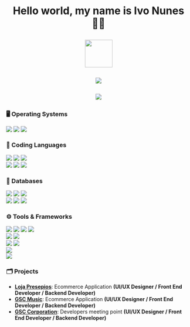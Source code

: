  # <div align="center"> <p>Hello world, my name is Ivo Nunes 👋🏻 </p> <p> <a href="https://www.credly.com/badges/b9115c8d-2733-4c09-baaf-fbacb7c68d24?source=linked_in_profile"> <img style="height:75px;" src="https://i.ibb.co/L9M0GjG/ms-af.png"></img> </a> </p> <p> <a href="https://www.linkedin.com/in/ivo-nunes-30ab1213a/"> <img src="https://img.shields.io/badge/LinkedIn-0077B5?style=for-the-badge&logo=linkedin&logoColor=white"></img> </a> </p> <p> <a href="https://www.codewars.com/users/inunes1904"> <img src="https://www.codewars.com/users/inunes1904/badges/small"> </img>  </a> </p></div> 

### 🖥️ Operating Systems

![](https://img.shields.io/badge/OS-Windows-informational?style=flat&logo=Windows&logoColor=white&color=0078D6) 
![](https://img.shields.io/badge/OS-MacOS-informational?style=flat&logo=APPLE&logoColor=white&color=ff6600) 
![](https://img.shields.io/badge/OS-Linux-informational?style=flat&logo=Linux&logoColor=white&color=darkred)  

### 🔩 Coding Languages
![](https://img.shields.io/badge/Code-Python-informational?style=flat&logo=python&logoColor=white&color=3776AB) 
![](https://img.shields.io/badge/Code-JavaScript-informational?style=flat&logo=javascript&logoColor=white&color=F7DF1E)
![](https://img.shields.io/badge/Code-Java-informational?style=flat&logo=java&logoColor=white&color=darkred)
</br>
![](https://img.shields.io/badge/Code-CSharp-informational?style=flat&logo=Csharp&logoColor=white&color=purple)
![](https://img.shields.io/badge/Code-C-informational?style=flat&logo=C&logoColor=white&color=blue)
![](https://img.shields.io/badge/Code-Apex-informational?style=flat&logo=salesforce&logoColor=white&color=00a1e0)

### 📑 Databases
![](https://img.shields.io/badge/Database-MySQL-informational?style=flat&logo=mysql&logoColor=white&color=4479A1) 
![](https://img.shields.io/badge/Database-PostgreSQL-informational?style=flat&logo=PostgreSQL&logoColor=white&color=4479A1)
![](https://img.shields.io/badge/Database-MicrosoftSqlServer-informational?style=flat&logo=MicrosoftSQLserver&logoColor=white&color=darkred)
</br>
![](https://img.shields.io/badge/Database-SQLite-informational?style=flat&logo=SQLITE&logoColor=white&color=blue)
![](https://img.shields.io/badge/Database-Oracle-informational?style=flat&logo=oracle&logoColor=white&color=F80000) 
![](https://img.shields.io/badge/Database-MongoDB-informational?style=flat&logo=mongodb&logoColor=white&color=47A248) 

### :gear: Tools & Frameworks
![](https://img.shields.io/badge/Editor-Visual_Studio-informational?style=flat&logo=visual-studio&logoColor=white&color=purple)
![](https://img.shields.io/badge/Editor-Visual_Studio_Code-informational?style=flat&logo=visual-studio-code&logoColor=white&color=007ACC) 
![](https://img.shields.io/badge/Editor-IntelliJ-informational?style=flat&logo=intellij-idea&logoColor=white&color=217aff)
![](https://img.shields.io/badge/Editor-Eclipse-informational?style=flat&logo=eclipse&logoColor=white&color=purple)
</br>
![](https://img.shields.io/badge/Tool-Django-informational?style=flat&logo=django&logoColor=white&color=0c4b33)
![](https://img.shields.io/badge/Tool-Flask-informational?style=flat&logo=flask&logoColor=white&color=white)
</br>
![](https://img.shields.io/badge/Tool-Bootstrap-informational?style=flat&logo=bootstrap&logoColor=white&color=purple)
![](https://img.shields.io/badge/Tool-Jquery-informational?style=flat&logo=jquery&logoColor=white&color=blue)
</br>
![](https://img.shields.io/badge/Tool-Adobe_Photoshop-informational?style=flat&logo=adobe-photoshop&logoColor=white&color=31A8FF)    
![](https://img.shields.io/badge/Tool-Adobe_Illustrator-informational?style=flat&logo=adobe-illustrator&logoColor=white&color=orange)


### :card_index_dividers: Projects

- **[Loja Presepios](https://github.com/inunes1904/LojaPresepios)**: Ecommerce Application  **(UI/UX Designer / Front End Developer / Backend Developer)**
- **[GSC Music](https://github.com/inunes1904/gscmusic)**: Ecommerce Application **(UI/UX Designer / Front End Developer / Backend Developer)**
- **[GSC Corporation](https://github.com/inunes1904/gscteam)**: Developers meeting point **(UI/UX Designer / Front End Developer / Backend Developer)**
